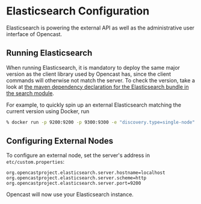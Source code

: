 Elasticsearch Configuration
===========================

Elasticsearch is powering the external API as well as the administrative user interface of Opencast.

Running Elasticsearch
---------------------

When running Elasticsearch, it is mandatory to deploy the same major version as the client library used by Opencast has,
since the client commands will otherwise not match the server. To check the version, take a look at
[the maven dependency declaration for the Elasticsearch bundle in the search module](https://github.com/opencast/opencast/blob/develop/modules/search/pom.xml).

For example, to quickly spin up an external Elasticsearch matching the current version using Docker, run

```sh
% docker run -p 9200:9200 -p 9300:9300 -e "discovery.type=single-node" elasticsearch:7.9.2
```

Configuring External Nodes
--------------------------

To configure an external node, set the server's address in `etc/custom.properties`:

```properties
org.opencastproject.elasticsearch.server.hostname=localhost
org.opencastproject.elasticsearch.server.scheme=http
org.opencastproject.elasticsearch.server.port=9200
```

Opencast will now use your Elasticsearch instance.
